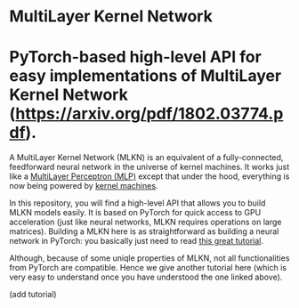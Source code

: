 # MultiLayer Kernel Network
# PyTorch-based high-level API for easy implementations of MultiLayer Kernel Network (https://arxiv.org/pdf/1802.03774.pdf).

A MultiLayer Kernel Network (MLKN) is an equivalent of a fully-connected, feedforward neural network in the universe of kernel machines. It works just like a [MultiLayer Perceptron (MLP)](https://en.wikipedia.org/wiki/Multilayer_perceptron) except that under the hood, everything is now being powered by [kernel machines](https://en.wikipedia.org/wiki/Radial_basis_function_network). 

In this repository, you will find a high-level API that allows you to build MLKN models easily. It is based on PyTorch for quick access to GPU acceleration (just like neural networks, MLKN requires operations on large matrices). Building a MLKN here is as straightforward as building a neural network in PyTorch: you basically just need to read [this great tutorial](http://pytorch.org/tutorials/beginner/blitz/neural_networks_tutorial.html#sphx-glr-beginner-blitz-neural-networks-tutorial-py).

Although, because of some uniqle properties of MLKN, not all functionalities from PyTorch are compatible. Hence we give another tutorial here (which is very easy to understand once you have understood the one linked above). 

(add tutorial)
